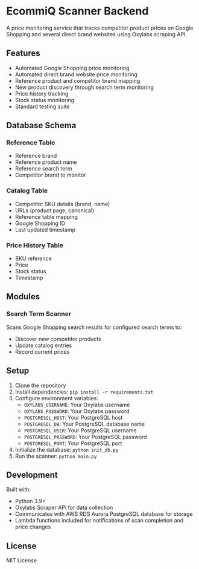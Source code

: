 # EcommiQ Scanner Backend

A price monitoring service that tracks competitor product prices on Google Shopping and several direct brand websites using Oxylabs scraping API.

## Features

- Automated Google Shopping price monitoring
- Automated direct brand website price monitoring
- Reference product and competitor brand mapping
- New product discovery through search term monitoring
- Price history tracking
- Stock status monitoring
- Standard testing suite

## Database Schema

### Reference Table
- Reference brand
- Reference product name
- Reference search term
- Competitor brand to monitor

### Catalog Table
- Competitor SKU details (brand, name)
- URLs (product page, canonical)
- Reference table mapping
- Google Shopping ID
- Last updated timestamp

### Price History Table
- SKU reference
- Price
- Stock status
- Timestamp

## Modules

### Search Term Scanner
Scans Google Shopping search results for configured search terms to:
- Discover new competitor products
- Update catalog entries
- Record current prices

## Setup

1. Clone the repository
2. Install dependencies: `pip install -r requirements.txt`
3. Configure environment variables:
   - `OXYLABS_USERNAME`: Your Oxylabs username
   - `OXYLABS_PASSWORD`: Your Oxylabs password
   - `POSTGRESQL_HOST`: Your PostgreSQL host
   - `POSTGRESQL_DB`: Your PostgreSQL database name
   - `POSTGRESQL_USER`: Your PostgreSQL username
   - `POSTGRESQL_PASSWORD`: Your PostgreSQL password
   - `POSTGRESQL_PORT`: Your PostgreSQL port
4. Initialize the database: `python init_db.py`
5. Run the scanner: `python main.py`

## Development

Built with:
- Python 3.9+
- Oxylabs Scraper API for data collection
- Communicates with AWS RDS Aurora PostgreSQL database for storage
- Lambda functions included for notifications of scan completion and price changes

## License

MIT License 